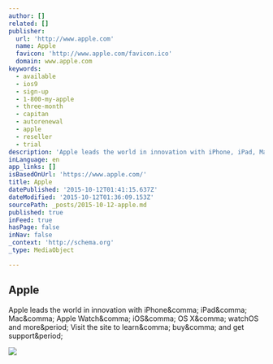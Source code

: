 ```yaml
---
author: []
related: []
publisher:
  url: 'http://www.apple.com'
  name: Apple
  favicon: 'http://www.apple.com/favicon.ico'
  domain: www.apple.com
keywords:
  - available
  - ios9
  - sign-up
  - 1-800-my-apple
  - three-month
  - capitan
  - autorenewal
  - apple
  - reseller
  - trial
description: 'Apple leads the world in innovation with iPhone, iPad, Mac, Apple Watch, iOS, OS X, watchOS and more. Visit the site to learn, buy, and get support.'
inLanguage: en
app_links: []
isBasedOnUrl: 'https://www.apple.com/'
title: Apple
datePublished: '2015-10-12T01:41:15.637Z'
dateModified: '2015-10-12T01:36:09.153Z'
sourcePath: _posts/2015-10-12-apple.md
published: true
inFeed: true
hasPage: false
inNav: false
_context: 'http://schema.org'
_type: MediaObject

---
```

<article style=""><h1>Apple</h1><p>Apple leads the world in innovation with iPhone&amp;comma; iPad&amp;comma; Mac&amp;comma; Apple Watch&amp;comma; iOS&amp;comma; OS X&amp;comma; watchOS and more&amp;period; Visit the site to learn&amp;comma; buy&amp;comma; and get support&amp;period;</p><img src="http://images.apple.com/home/images/og.jpg?201509172153" /></article>